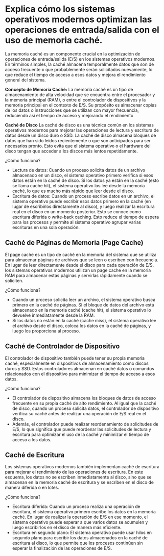 # Explica cómo los sistemas operativos modernos optimizan las operaciones de entrada/salida con el uso de memoria caché.

La memoria caché es un componente crucial en la optimización de operaciones de entrada/salida (E/S) en los sistemas operativos modernos. En términos simples, la caché almacena temporalmente datos que son de acceso frecuente o que probablemente serán solicitados nuevamente, lo que reduce el tiempo de acceso a esos datos y mejora el rendimiento general del sistema.

**Concepto de Memoria Caché:**
La memoria caché es un tipo de almacenamiento de alta velocidad que se encuentra entre el procesador y la memoria principal (RAM), o entre el controlador de dispositivos y la memoria principal en el contexto de E/S. Su propósito es almacenar copias de los datos o instrucciones que se utilizan con mayor frecuencia, reduciendo así el tiempo de acceso y mejorando el rendimiento.

**Caché de Disco**
La caché de disco es una técnica común en los sistemas operativos modernos para mejorar las operaciones de lectura y escritura de datos desde un disco duro o SSD. La caché de disco almacena bloques de datos que han sido leídos recientemente o que son anticipados para ser necesarios pronto. Esto evita que el sistema operativo o el hardware del disco tengan que acceder a los discos más lentos repetidamente.

¿Cómo funciona?
- Lectura de datos: Cuando un proceso solicita datos de un archivo almacenado en un disco, el sistema operativo primero verifica si esos datos están en la caché de disco. Si los datos ya están en la caché (esto se llama cache hit), el sistema operativo los lee desde la memoria caché, lo que es mucho más rápido que leer desde el disco.
- Escritura de datos: Cuando un proceso escribe datos en un archivo, el sistema operativo puede escribir esos datos primero en la caché (en lugar de escribirlos directamente al disco), y luego realizar la escritura real en el disco en un momento posterior. Esto se conoce como escritura diferida o write-back caching. Esto reduce el tiempo de espera para los procesos y permite al sistema operativo agrupar varias escrituras en una sola operación.

## Caché de Páginas de Memoria (Page Cache)
El page cache es un tipo de caché en la memoria del sistema que se utiliza para almacenar páginas de archivos que se leen o escriben con frecuencia. En lugar de leer directamente desde el disco para cada operación de E/S, los sistemas operativos modernos utilizan un page cache en la memoria RAM para almacenar estas páginas y servirlas rápidamente cuando se soliciten.

¿Cómo funciona?
- Cuando un proceso solicita leer un archivo, el sistema operativo busca primero en la caché de páginas. Si el bloque de datos del archivo está almacenado en la memoria caché (cache hit), el sistema operativo lo devuelve inmediatamente desde la RAM.
- Si los datos no están en la caché (cache miss), el sistema operativo lee el archivo desde el disco, coloca los datos en la caché de páginas, y luego los proporciona al proceso.

## Caché de Controlador de Dispositivo
El controlador de dispositivo también puede tener su propia memoria caché, especialmente en dispositivos de almacenamiento como discos duros y SSD. Estos controladores almacenan en caché datos o comandos relacionados con el dispositivo para minimizar el tiempo de acceso a esos datos.

¿Cómo funciona?
- El controlador de dispositivo almacena los bloques de datos de acceso frecuente en su propia caché de alto rendimiento. Al igual que la caché de disco, cuando un proceso solicita datos, el controlador de dispositivo verifica su caché antes de realizar una operación de E/S real en el disco.
- Además, el controlador puede realizar reordenamiento de solicitudes de E/S, lo que significa que puede reordenar las solicitudes de lectura y escritura para optimizar el uso de la caché y minimizar el tiempo de acceso a los datos.

## Caché de Escritura
Los sistemas operativos modernos también implementan caché de escritura para mejorar el rendimiento de las operaciones de escritura. En este esquema, los datos no se escriben inmediatamente al disco, sino que se almacenan en la memoria caché de escritura y se escriben en el disco de manera diferida o en lotes.

¿Cómo funciona?
- Escritura diferida: Cuando un proceso realiza una operación de escritura, el sistema operativo primero escribe los datos en la memoria caché. En lugar de realizar la operación de E/S en ese momento, el sistema operativo puede esperar a que varios datos se acumulen y luego escribirlos en el disco de manera más eficiente.
- Escritura en segundo plano: El sistema operativo puede usar hilos en segundo plano para escribir los datos almacenados en la caché de escritura al disco, lo que permite que los procesos continúen sin esperar la finalización de las operaciones de E/S.
